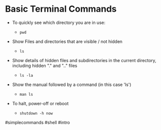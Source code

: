 # Basic Terminal Commands

* To quickly see which directory you are in use:  
  -   `pwd`

* Show Files and directories that are visible / not hidden  
  -   `ls` 

* Show details of hidden files and subdirectories in the current directory, including hidden "." and ".." files  
  -   `ls -la`

* Show the manual followed by a command (in this case 'ls')  
  -   `man ls`  

* To halt, power-off or reboot
  -   `shutdown -h now`

 #simplecommands #shell #intro

